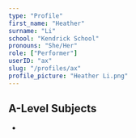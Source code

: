 ```yaml
---
type: "Profile"
first_name: "Heather"
surname: "Li"
school: "Kendrick School"
pronouns: "She/Her"
role: ["Performer"]
userID: "ax"
slug: "/profiles/ax"
profile_picture: "Heather Li.png"
---
```


## A-Level Subjects
- 
